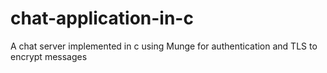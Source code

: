 # chat-application-in-c
A chat server implemented in c using Munge for authentication and TLS to encrypt messages

